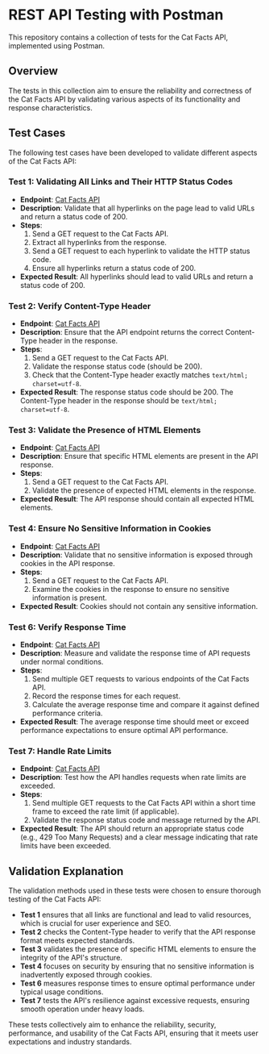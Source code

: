 # REST API Testing with Postman

This repository contains a collection of tests for the Cat Facts API, implemented using Postman.

## Overview

The tests in this collection aim to ensure the reliability and correctness of the Cat Facts API by validating various aspects of its functionality and response characteristics.

## Test Cases

The following test cases have been developed to validate different aspects of the Cat Facts API:

### Test 1: Validating All Links and Their HTTP Status Codes

- **Endpoint**: [Cat Facts API](https://alexwohlbruck.github.io/cat-facts/)
- **Description**: Validate that all hyperlinks on the page lead to valid URLs and return a status code of 200.
- **Steps**:
  1. Send a GET request to the Cat Facts API.
  2. Extract all hyperlinks from the response.
  3. Send a GET request to each hyperlink to validate the HTTP status code.
  4. Ensure all hyperlinks return a status code of 200.
- **Expected Result**: All hyperlinks should lead to valid URLs and return a status code of 200.

### Test 2: Verify Content-Type Header

- **Endpoint**: [Cat Facts API](https://alexwohlbruck.github.io/cat-facts/)
- **Description**: Ensure that the API endpoint returns the correct Content-Type header in the response.
- **Steps**:
  1. Send a GET request to the Cat Facts API.
  2. Validate the response status code (should be 200).
  3. Check that the Content-Type header exactly matches `text/html; charset=utf-8`.
- **Expected Result**: The response status code should be 200. The Content-Type header in the response should be `text/html; charset=utf-8`.

### Test 3: Validate the Presence of HTML Elements

- **Endpoint**: [Cat Facts API](https://alexwohlbruck.github.io/cat-facts/)
- **Description**: Ensure that specific HTML elements are present in the API response.
- **Steps**:
  1. Send a GET request to the Cat Facts API.
  2. Validate the presence of expected HTML elements in the response.
- **Expected Result**: The API response should contain all expected HTML elements.

### Test 4: Ensure No Sensitive Information in Cookies

- **Endpoint**: [Cat Facts API](https://alexwohlbruck.github.io/cat-facts/)
- **Description**: Validate that no sensitive information is exposed through cookies in the API response.
- **Steps**:
  1. Send a GET request to the Cat Facts API.
  2. Examine the cookies in the response to ensure no sensitive information is present.
- **Expected Result**: Cookies should not contain any sensitive information.

### Test 6: Verify Response Time

- **Endpoint**: [Cat Facts API](https://alexwohlbruck.github.io/cat-facts/)
- **Description**: Measure and validate the response time of API requests under normal conditions.
- **Steps**:
  1. Send multiple GET requests to various endpoints of the Cat Facts API.
  2. Record the response times for each request.
  3. Calculate the average response time and compare it against defined performance criteria.
- **Expected Result**: The average response time should meet or exceed performance expectations to ensure optimal API performance.

### Test 7: Handle Rate Limits

- **Endpoint**: [Cat Facts API](https://alexwohlbruck.github.io/cat-facts/)
- **Description**: Test how the API handles requests when rate limits are exceeded.
- **Steps**:
  1. Send multiple GET requests to the Cat Facts API within a short time frame to exceed the rate limit (if applicable).
  2. Validate the response status code and message returned by the API.
- **Expected Result**: The API should return an appropriate status code (e.g., 429 Too Many Requests) and a clear message indicating that rate limits have been exceeded.

## Validation Explanation

The validation methods used in these tests were chosen to ensure thorough testing of the Cat Facts API:

- **Test 1** ensures that all links are functional and lead to valid resources, which is crucial for user experience and SEO.
- **Test 2** checks the Content-Type header to verify that the API response format meets expected standards.
- **Test 3** validates the presence of specific HTML elements to ensure the integrity of the API's structure.
- **Test 4** focuses on security by ensuring that no sensitive information is inadvertently exposed through cookies.
- **Test 6** measures response times to ensure optimal performance under typical usage conditions.
- **Test 7** tests the API's resilience against excessive requests, ensuring smooth operation under heavy loads.

These tests collectively aim to enhance the reliability, security, performance, and usability of the Cat Facts API, ensuring that it meets user expectations and industry standards.
